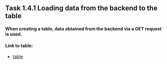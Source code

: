 ## Task 1.4.1 Loading data from the backend to the table
#### When creating a table, data obtained from the backend via a GET request is used.

#### Link to table: 
- [table](https://kravchenkomaks.github.io/m-web-frontend-basics/level1-4-backend/level_1-4_task-1_obj/)